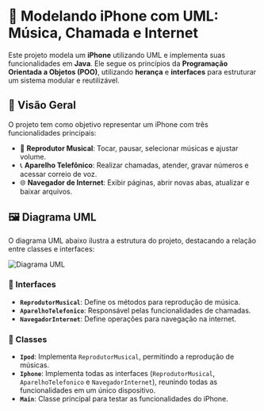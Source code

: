# 📱 Modelando iPhone com UML: Música, Chamada e Internet  

Este projeto modela um **iPhone** utilizando UML e implementa suas funcionalidades em **Java**. Ele segue os princípios da **Programação Orientada a Objetos (POO)**, utilizando **herança** e **interfaces** para estruturar um sistema modular e reutilizável.  

## 📌 Visão Geral  

O projeto tem como objetivo representar um iPhone com três funcionalidades principais:  

- 🎵 **Reprodutor Musical**: Tocar, pausar, selecionar músicas e ajustar volume.  
- 📞 **Aparelho Telefônico**: Realizar chamadas, atender, gravar números e acessar correio de voz.  
- 🌐 **Navegador de Internet**: Exibir páginas, abrir novas abas, atualizar e baixar arquivos.  

## 🖼️ Diagrama UML  

O diagrama UML abaixo ilustra a estrutura do projeto, destacando a relação entre classes e interfaces:  

![Diagrama UML](https://github.com/Francisco-Muiambo-JR/Modelando-IPhone-com-UML-Musica-Chamada-Internet/blob/main/Projecto1_UML/Captura%20de%20ecr%C3%A3%202024-07-10%20142432.png)  


### 🔹 Interfaces  

- **`ReprodutorMusical`**: Define os métodos para reprodução de música.  
- **`AparelhoTelefonico`**: Responsável pelas funcionalidades de chamadas.  
- **`NavegadorInternet`**: Define operações para navegação na internet.  

### 🔹 Classes  

- **`Ipod`**: Implementa `ReprodutorMusical`, permitindo a reprodução de músicas.  
- **`Iphone`**: Implementa todas as interfaces (`ReprodutorMusical`, `AparelhoTelefonico` e `NavegadorInternet`), reunindo todas as funcionalidades em um único dispositivo.  
- **`Main`**: Classe principal para testar as funcionalidades do iPhone.  



